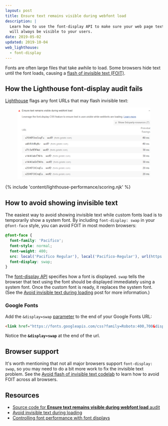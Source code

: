 ```yaml
---
layout: post
title: Ensure text remains visible during webfont load
description: |
  Learn how to use the font-display API to make sure your web page text
  will always be visible to your users.
date: 2019-05-02
updated: 2019-10-04
web_lighthouse:
  - font-display
---
```


Fonts are often large files that take awhile to load.
Some browsers hide text until the font loads,
causing a [flash of invisible text (FOIT)](/avoid-invisible-text).

## How the Lighthouse font-display audit fails

[Lighthouse](https://developers.google.com/web/tools/lighthouse/)
flags any font URLs that may flash invisible text:

<figure class="w-figure">
  <img class="w-screenshot" src="font-display.png" alt="A screenshot of the Lighthouse Ensure text remains visible during webfont loads audit">
</figure>

{% include 'content/lighthouse-performance/scoring.njk' %}

## How to avoid showing invisible text

The easiest way to avoid showing invisible text while custom fonts load
is to temporarily show a system font.
By including `font-display: swap` in your `@font-face` style,
you can avoid FOIT in most modern browsers:

```css
@font-face {
  font-family: 'Pacifico';
  font-style: normal;
  font-weight: 400;
  src: local('Pacifico Regular'), local('Pacifico-Regular'), url(https://fonts.gstatic.com/s/pacifico/v12/FwZY7-Qmy14u9lezJ-6H6MmBp0u-.woff2) format('woff2');
  font-display: swap;
}
```

The [font-display API](https://developer.mozilla.org/en-US/docs/Web/CSS/@font-face/font-display)
specifies how a font is displayed.
`swap` tells the browser that text using the font should be displayed immediately using a system font.
Once the custom font is ready, it replaces the system font.
(See the [Avoid invisible text during loading](/avoid-invisible-text) post
for more information.)

### Google Fonts

Add the `&display=swap` [parameter](https://developer.mozilla.org/en-US/docs/Learn/Common_questions/What_is_a_URL#Basics_anatomy_of_a_URL) to the end of your Google Fonts URL:
```html
<link href="https://fonts.googleapis.com/css?family=Roboto:400,700&display=swap" rel="stylesheet">
```
Notice the **`&display=swap`** at the end of the url.

## Browser support

It's worth mentioning that not all major browsers support `font-display: swap`,
so you may need to do a bit more work to fix the invisible text problem.
See the [Avoid flash of invisible text codelab](/codelab-avoid-invisible-text)
to learn how to avoid FOIT across all browsers.

## Resources

- [Source code for **Ensure text remains visible during webfont load** audit](https://github.com/GoogleChrome/lighthouse/blob/master/lighthouse-core/audits/font-display.js)
- [Avoid invisible text during loading](/avoid-invisible-text)
- [Controlling font performance with font displays](https://developers.google.com/web/updates/2016/02/font-display)
